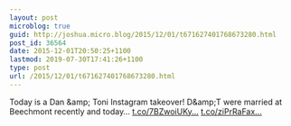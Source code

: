 ```yaml
---
layout: post
microblog: true
guid: http://joshua.micro.blog/2015/12/01/t671627401768673280.html
post_id: 36564
date: 2015-12-01T20:50:25+1100
lastmod: 2019-07-30T17:41:26+1100
type: post
url: /2015/12/01/t671627401768673280.html
---
```

Today is a Dan &amp;amp; Toni Instagram takeover! D&amp;amp;T were married at Beechmont recently and today… [t.co/7BZwoiUKy...](https://t.co/7BZwoiUKyo) [t.co/ziPrRaFax...](https://t.co/ziPrRaFaxZ)
